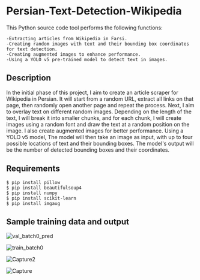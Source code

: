 # Persian-Text-Detection-Wikipedia
This Python source code tool performs the following functions:

    -Extracting articles from Wikipedia in Farsi.
    -Creating random images with text and their bounding box coordinates for text detection.
    -Creating augmented images to enhance performance.
    -Using a YOLO v5 pre-trained model to detect text in images.

## Description
In the initial phase of this project, I aim to create an article scraper for Wikipedia in Persian. It will start from a random URL, extract all links on that page, then randomly open another page and repeat the process. 
Next, I aim to overlay text on different random images. Depending on the length of the text, I will break it into smaller chunks, and for each chunk, I will create images using a random font and draw the text at a random position on the image. I also create augmented images for better performance.
Using a YOLO v5 model, The model will then take an image as input, with up to four possible locations of text and their bounding boxes. The model's output will be the number of detected bounding boxes and their coordinates.
## Requirements
```
$ pip install pillow
$ pip install beautifulsoup4
$ pip install numpy
$ pip install scikit-learn
$ pip install imgaug

```
## Sample training data and output
![val_batch0_pred](https://github.com/MiladMirj/Persian-Text-Detection-Wikipedia/assets/131509932/5d5b97a2-2f63-4d94-8503-735c72c1d8a0)

![train_batch0](https://github.com/MiladMirj/Persian-Text-Detection-Wikipedia/assets/131509932/46ff5994-46ea-4527-8933-5fbcd747fc06)

![Capture2](https://github.com/MiladMirj/Persian-Text-Detection-Wikipedia/assets/131509932/2cb536c6-a1df-4276-9ec1-7538f7d2e261)

![Capture](https://github.com/MiladMirj/Persian-Text-Detection-Wikipedia/assets/131509932/9b52711e-1835-40e2-9c47-3780b15e1425)


